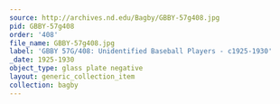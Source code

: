 ```yaml
---
source: http://archives.nd.edu/Bagby/GBBY-57g408.jpg
pid: GBBY-57g408
order: '408'
file_name: GBBY-57g408.jpg
label: 'GBBY 57G/408: Unidentified Baseball Players - c1925-1930'
_date: 1925-1930
object_type: glass plate negative
layout: generic_collection_item
collection: bagby
---
```

